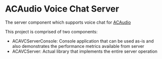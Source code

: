 # ACAudio Voice Chat Server
The server component which supports voice chat for [ACAudio](https://github.com/bahstrike/ACAudio)

This project is comprised of two components:
- ACAVCServerConsole: Console application that can be used as-is and also demonstrates the performance metrics available from server
- ACAVCServer: Actual library that implements the entire server operation
